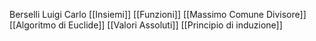 Berselli Luigi Carlo
[[Insiemi]]
[[Funzioni]] 
[[Massimo Comune Divisore]]
[[Algoritmo di Euclide]]
[[Valori Assoluti]]
[[Principio di induzione]]

